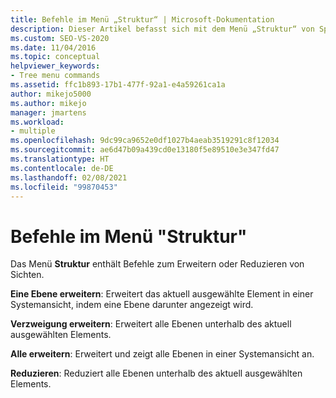 ```yaml
---
title: Befehle im Menü „Struktur“ | Microsoft-Dokumentation
description: Dieser Artikel befasst sich mit dem Menü „Struktur“ von Spy++, das Befehle zum Erweitern oder Reduzieren von Ansichten enthält. Außerdem finden Sie hier eine Liste der Befehle des Menüs „Struktur“ sowie kurze Beschreibungen dieser.
ms.custom: SEO-VS-2020
ms.date: 11/04/2016
ms.topic: conceptual
helpviewer_keywords:
- Tree menu commands
ms.assetid: ffc1b893-17b1-477f-92a1-e4a59261ca1a
author: mikejo5000
ms.author: mikejo
manager: jmartens
ms.workload:
- multiple
ms.openlocfilehash: 9dc99ca9652e0df1027b4aeab3519291c8f12034
ms.sourcegitcommit: ae6d47b09a439cd0e13180f5e89510e3e347fd47
ms.translationtype: HT
ms.contentlocale: de-DE
ms.lasthandoff: 02/08/2021
ms.locfileid: "99870453"
---
```

# <a name="tree-menu-commands"></a>Befehle im Menü "Struktur"
Das Menü **Struktur** enthält Befehle zum Erweitern oder Reduzieren von Sichten.

 **Eine Ebene erweitern**: Erweitert das aktuell ausgewählte Element in einer Systemansicht, indem eine Ebene darunter angezeigt wird.

 **Verzweigung erweitern**: Erweitert alle Ebenen unterhalb des aktuell ausgewählten Elements.

 **Alle erweitern**: Erweitert und zeigt alle Ebenen in einer Systemansicht an.

 **Reduzieren**: Reduziert alle Ebenen unterhalb des aktuell ausgewählten Elements.
